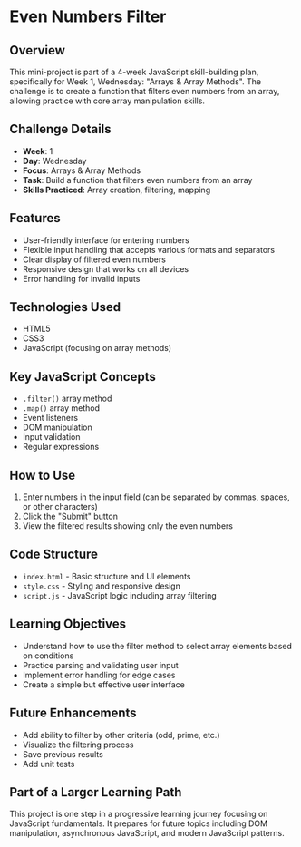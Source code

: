 # Even Numbers Filter

## Overview
This mini-project is part of a 4-week JavaScript skill-building plan, specifically for Week 1, Wednesday: "Arrays & Array Methods". The challenge is to create a function that filters even numbers from an array, allowing practice with core array manipulation skills.

## Challenge Details
- **Week**: 1
- **Day**: Wednesday
- **Focus**: Arrays & Array Methods
- **Task**: Build a function that filters even numbers from an array
- **Skills Practiced**: Array creation, filtering, mapping

## Features
- User-friendly interface for entering numbers
- Flexible input handling that accepts various formats and separators
- Clear display of filtered even numbers
- Responsive design that works on all devices
- Error handling for invalid inputs

## Technologies Used
- HTML5
- CSS3
- JavaScript (focusing on array methods)

## Key JavaScript Concepts
- `.filter()` array method
- `.map()` array method
- Event listeners
- DOM manipulation
- Input validation
- Regular expressions

## How to Use
1. Enter numbers in the input field (can be separated by commas, spaces, or other characters)
2. Click the "Submit" button
3. View the filtered results showing only the even numbers

## Code Structure
- `index.html` - Basic structure and UI elements
- `style.css` - Styling and responsive design
- `script.js` - JavaScript logic including array filtering

## Learning Objectives
- Understand how to use the filter method to select array elements based on conditions
- Practice parsing and validating user input
- Implement error handling for edge cases
- Create a simple but effective user interface

## Future Enhancements
- Add ability to filter by other criteria (odd, prime, etc.)
- Visualize the filtering process
- Save previous results
- Add unit tests

## Part of a Larger Learning Path
This project is one step in a progressive learning journey focusing on JavaScript fundamentals. It prepares for future topics including DOM manipulation, asynchronous JavaScript, and modern JavaScript patterns.
